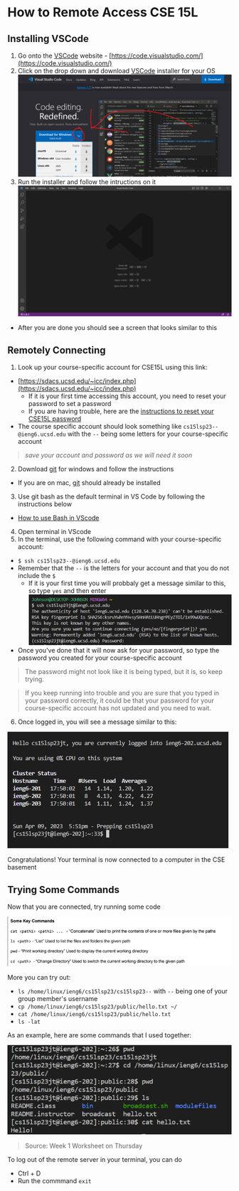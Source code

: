 # **How to Remote Access CSE 15L**

## Installing VSCode
1. Go onto the [VSCode](https://code.visualstudio.com/) website -  [https://code.visualstudio.com/](https://code.visualstudio.com/)
2. Click on the drop down and download [VSCode](https://code.visualstudio.com/) installer for your OS
![Image](VSCodeSS.png)
3. Run the installer and follow the intructions on it
![Image](Code_zp2Z127h70.png)
- After you are done you should see a screen that looks similar to this


## Remotely Connecting
1. Look up your course-specific account for CSE15L using this link: 
  - [https://sdacs.ucsd.edu/~icc/index.php](https://sdacs.ucsd.edu/~icc/index.php)
    - If it is your first time accessing this account, you need to reset your password to set a password
    - If you are having trouble, here are the [instructions to reset your CSE15L password](https://drive.google.com/file/d/17IDZn8Qq7Q0RkYMxdiIR0o6HJ3B5YqSW/view)
  - The course specific account should look something like ``cs15lsp23--@ieng6.ucsd.edu`` with the `--` being some letters for your course-specific account
> *save your account and password as we will need it soon*
2. Download [git](https://gitforwindows.org/) for windows and follow the instructions
  - If you are on mac, [git](https://gitforwindows.org/) should already be installed
3. Use git bash as the default terminal in VS Code by following the instructions below
  - [How to use Bash in VScode](https://stackoverflow.com/questions/42606837/how-do-i-use-bash-on-windows-from-the-visual-studio-code-integrated-terminal/50527994#50527994)
4. Open terminal in VScode
5. In the terminal, use the following command with your course-specific account:
- `$ ssh cs15lsp23--@ieng6.ucsd.edu`
- Remember that the `--` is the letters for your account and that you do not include the `$`
  - If it is your first time you will probbaly get a message similar to this, so type `yes` and then enter
![Image](nexon_client_h1RyPmstir.png)
- Once you've done that it will now ask for your password, so type the password you created for your course-specific account
> The password might not look like it is being typed, but it is, so keep trying.

> If you keep running into trouble and you are sure that you typed in your password correctly, it could be that your password for your course-specific account has not updated and you need to wait.


6. Once logged in, you will see a message similar to this:

![Image](nexon_client_yUyu8J5pYh.png)

Congratulations! Your terminal is now connected to a computer in the CSE basement
## Trying Some Commands
Now that you are connected, try running some code

![Image](nexon_client_nCLKxRAgzf.png)

More you can try out:
- `ls /home/linux/ieng6/cs15lsp23/cs15lsp23--` with `--` being one of your group member's username
- `cp /home/linux/ieng6/cs15lsp23/public/hello.txt ~/`
- `cat /home/linux/ieng6/cs15lsp23/public/hello.txt`
- `ls -lat`

As an example, here are some commands that I used together:

![Image](chrome_u4H6kAGde4.png)
> Source: Week 1 Worksheet on Thursday


To log out of the remote server in your terminal, you can do
- Ctrl + D
- Run the commmand `exit`
